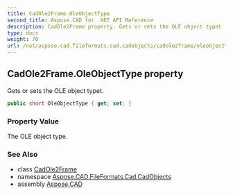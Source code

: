 ```yaml
---
title: CadOle2Frame.OleObjectType
second_title: Aspose.CAD for .NET API Reference
description: CadOle2Frame property. Gets or sets the OLE object typet
type: docs
weight: 70
url: /net/aspose.cad.fileformats.cad.cadobjects/cadole2frame/oleobjecttype/
---
```

## CadOle2Frame.OleObjectType property

Gets or sets the OLE object typet.

```csharp
public short OleObjectType { get; set; }
```

### Property Value

The OLE object type.

### See Also

* class [CadOle2Frame](../)
* namespace [Aspose.CAD.FileFormats.Cad.CadObjects](../../cadole2frame/)
* assembly [Aspose.CAD](../../../)


